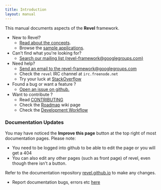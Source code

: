 ```yaml
---
title: Introduction
layout: manual
---
```


This manual documents aspects of the **Revel** framework.

- New to Revel?  
    - [Read about the concepts](concepts.html).
    - Browse the [sample applications](../samples/).
- Can't find what you're looking for?  
    - [Search our mailing list (revel-framework@googlegroups.com)](https://groups.google.com/forum/#!forum/revel-framework)
- Need help?  
    - [Send an email to the revel-framework@googlegroups.com](mailto:revel-framework@googlegroups.com)
    - Check the `revel` IRC channel at `irc.freenode.net`
    - Try your luck at [StackOverflow](http://stackoverflow.com/questions/tagged/revel)
- Found a bug or want a feature ?  
    - [Open an issue on github.](https://github.com/revel/revel/issues)
- Want to contribute ?
    - Read [CONTRIBUTING](https://github.com/revel/revel/blob/master/CONTRIBUTING.md)
    - Check the [Roadmap](https://github.com/revel/revel/wiki/Roadmap) wiki page
    - Check the [Development Workflow](https://github.com/revel/revel/wiki/Revel-Workflow)
  
### Documentation Updates

You may have noticed the **Improve this page** button at the top right of most documentation pages. Please note:

- You need to be logged into github to be able to edit the page or you will get a 404
- You can also edit any other pages (such as front page) of revel, even though there isn't a button.


Refer to the documentation repository [revel.github.io](https://github.com/revel/revel.github.io) to make any changes.

- Report documentation bugs, errors etc [here](https://github.com/revel/revel.github.io/issues)

